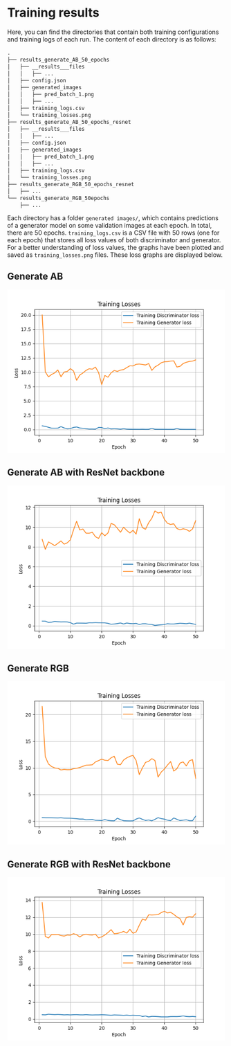 # Training results
Here, you can find the directories that contain both training configurations and training logs of each run. The content of each directory is as follows:
```
.
├── results_generate_AB_50_epochs
│   ├── __results___files
│   │   ├── ...
│   ├── config.json
│   ├── generated_images
│   │   ├── pred_batch_1.png
│   │   ├── ...
│   ├── training_logs.csv
│   └── training_losses.png
├── results_generate_AB_50_epochs_resnet
│   ├── __results___files
│   │   ├── ...
│   ├── config.json
│   ├── generated_images
│   │   ├── pred_batch_1.png
│   │   ├── ...
│   ├── training_logs.csv
│   └── training_losses.png
├── results_generate_RGB_50_epochs_resnet
│   ├── ...
└── results_generate_RGB_50epochs
    ├── ...
```

Each directory has a folder `generated images/`, which contains predictions of a generator model on some validation images at each epoch. In total, there are 50 epochs. `training_logs.csv` is a CSV file with 50 rows (one for each epoch) that stores all loss values of both discriminator and generator. For a better understanding of loss values, the graphs have been plotted and saved as `training_losses.png` files. These loss graphs are displayed below.

## Generate AB
![results_generate_AB_50_epochs](./results_generate_AB_50_epochs/training_losses.png)

## Generate AB with ResNet backbone
![results_generate_AB_50_epochs_resnet](./results_generate_AB_50_epochs_resnet/training_losses.png)

## Generate RGB
![results_generate_RGB_50epochs](./results_generate_RGB_50epochs/training_losses.png)

## Generate RGB with ResNet backbone
![results_generate_RGB_50_epochs_resnet](./results_generate_RGB_50_epochs_resnet/training_losses.png)
